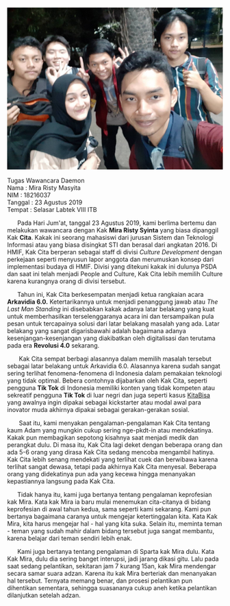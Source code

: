 ![Photo](16518003-16518064-16518161-16518172-16518251.jpg)

Tugas Wawancara Daemon  
Nama    : Mira Risty Masyita  
NIM     : 18216037  
Tanggal : 23 Agustus 2019  
Tempat  : Selasar Labtek VIII ITB  


&nbsp;&nbsp;&nbsp;&nbsp;&nbsp;&nbsp;Pada Hari Jum'at, tanggal 23 Agustus 2019, kami berlima bertemu dan melakukan wawancara dengan Kak **Mira Risty Syinta** yang biasa dipanggil Kak **Cita**. Kakak ini seorang mahasiswi dari jurusan Sistem dan Teknologi Informasi atau yang biasa disingkat STI dan berasal dari angkatan 2016. Di HMIF, Kak Cita berperan sebagai staff di divisi *Culture Development* dengan perkejaan seperti menyusun lapor anggota dan merumuskan konsep dari implementasi budaya di HMIF. Divisi yang ditekuni kakak ini dulunya PSDA dan saat ini telah menjadi People and Culture, Kak Cita lebih memilih Culture karena kurangnya orang di divisi tersebut.

&nbsp;&nbsp;&nbsp;&nbsp;&nbsp;&nbsp;Tahun ini, Kak Cita berkesempatan menjadi ketua rangkaian acara **Arkavidia 6.0.** Ketertarikannya untuk menjadi penanggung jawab atau *The Last Man Standing* ini disebabkan kakak adanya latar belakang yang kuat untuk memberhasilkan terselenggaranya acara ini dan tersampaikan pula pesan untuk tercapainya solusi dari latar belakang masalah yang ada. Latar belakang yang sangat digarisbawahi adalah bagaimana adanya kesenjangan-kesenjangan yang diakibatkan oleh digitalisasi dan terutama pada era **Revolusi 4.0** sekarang.

&nbsp;&nbsp;&nbsp;&nbsp;&nbsp;&nbsp; Kak Cita sempat berbagi alasannya dalam memilih masalah tersebut sebagai latar belakang untuk Arkavidia 6.0. Alasannya karena sudah sangat sering terlihat fenomena-fenomena di Indonesia dalam pemakaian teknologi yang tidak optimal. Bebera contohnya dijabarkan oleh Kak Cita, seperti pengguna **Tik Tok** di Indonesia memiliki konten yang tidak kompeten atau sekreatif pengguna **Tik Tok** di luar negri dan juga seperti kasus [KitaBisa](https://kitabisa.com) yang awalnya ingin dipakai sebagai kickstarter atau modal awal para inovator muda akhirnya dipakai sebagai gerakan-gerakan sosial.

&nbsp;&nbsp;&nbsp;&nbsp;&nbsp;&nbsp; Saat itu, kami menyakan pengalaman-pengalaman Kak Cita tentang kaum Adam yang mungkin cukup sering nge-pkdt-in atau mendekatinya. Kakak pun membagikan sepotong kisahnya saat menjadi medik dan perangkat dulu. Di masa itu, Kak Cita lagi deket dengan beberapa orang dan ada 5-6 orang yang dirasa Kak Cita sedang mencoba mengambil hatinya. Kak Cita lebih senang mendekati yang terlihat cuek dan berwibawa karena terlihat sangat dewasa, tetapi pada akhirnya Kak Cita menyesal. Beberapa orang yang didekatinya pun ada yang kecewa hingga menanyakan kepastiannya langsung pada Kak Cita.

&nbsp;&nbsp;&nbsp;&nbsp;&nbsp;&nbsp;Tidak hanya itu, kami juga bertanya tentang pengalaman keprofesian kak Mira. Kata kak Mira ia baru mulai menemukan cita-citanya di bidang keprofesian di awal tahun kedua, sama seperti kami sekarang. Kami pun bertanya bagaimana caranya untuk mengejar ketertinggalan kita. Kata Kak Mira, kita harus mengejar hal - hal yang kita suka. Selain itu, meminta teman - teman yang sudah mahir dalam bidang tersebut juga sangat membantu, karena belajar dari teman sendiri lebih enak.

&nbsp;&nbsp;&nbsp;&nbsp;&nbsp;&nbsp;Kami juga bertanya tentang pengalaman di Sparta kak Mira dulu. Kata Kak Mira, dulu dia sering banget interupsi, jadi jarang dikasi gitu. Lalu pada saat sedang pelantikan, sekitaran jam 7 kurang 15an, kak Mira mendengar secara samar suara adzan. Karena itu kak Mira berteriak dan menanyakan hal tersebut. Ternyata memang benar, dan prosesi pelantikan pun dihentikan sementara, sehingga suasananya cukup aneh ketika pelantikan dilanjutkan setelah adzan.
